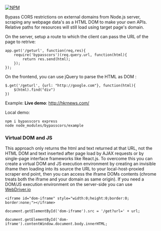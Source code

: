 [![NPM](https://nodei.co/npm/bypasscors.png?compact=true)](https://npmjs.org/package/bypasscors)

Bypass CORS restrictions on external domains from Node.js server, scraping any webpage data's as a HTML DOM to make your own APIs. Relative paths for resources will still load using target page's domain.

On the server, setup a route to which the client can pass the URL of the page to retrive:


```
app.get('/geturl', function(req,res){
    require('bypasscors')(req.query.url, function(html){
	    return res.send(html);
    });
});
```

On the frontend, you can use jQuery to parse the HTML as DOM : 
```
$.get('/geturl', {url: "http://google.com"}, function(html){
	$(html).find("div")
})
```


Example:
**Live demo**: http://hkrnews.com/

Local demo:

```
npm i bypasscors express
node node_modules/bypasscors/example
```


### Virtual DOM and JS

This approach only returns the html and text returned at that URL, not the HTML DOM and text inserted after page load by AJAX requests or by single-page interface frameworks like React.js. To overcome this you can create a virtual DOM and JS execution environment by creating an invisible iframe then loading into its source the URL to your local-host-proxied scraper end point, then you can access the iframe DOMs contents (chrome treats both the iframe and your domain as  same origin). If you need a DOM/JS execution environment on the server-side you can use [WebDriver.io](http://webdriver.io/) 


```
<iframe id="dom-iframe" style="width:0;height:0;border:0; border:none;"></iframe>

document.getElementById('dom-iframe').src = '/get?url=' + url;

document.getElementById('dom-iframe').contentWindow.document.body.innerHTML;
```
